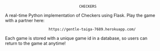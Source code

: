 
                                      CHECKERS

A real-time Python implementation of Checkers using Flask. Play the game with a partner here:

                        https://gentle-taiga-7689.herokuapp.com/

Each game is stored with a unique game id in a database, so users can return to the game at anytime!
